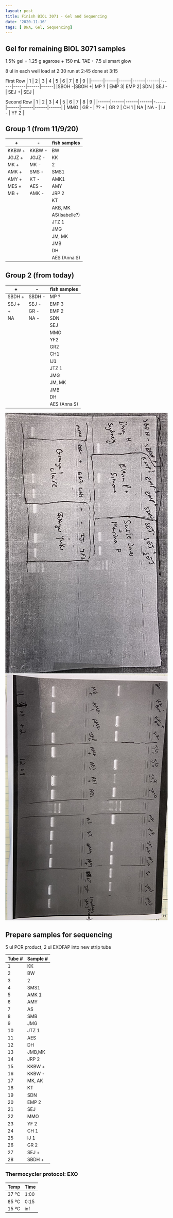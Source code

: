 ```yaml
---
layout: post
title: Finish BIOL 3071 - Gel and Sequencing
date: '2020-11-16'
tags: [ DNA, Gel, Sequencing]
---
```


## Gel for remaining BIOL 3071 samples
1.5% gel = 1.25 g agarose + 150 mL TAE + 7.5 ul smart glow

8 ul in each well
load at 2:30
run at 2:45
done at 3:15

First Row
|   1  |   2  |   3  |   4  |   5  |  6   |  7   |  8   |  9   |
|------|------|------|------|------|------|------|------|------|
|SBOH -|SBOH +| MP ? | EMP 3| EMP 2| SDN  | SEJ -| SEJ +| SEJ  |

Second Row
|   1  |   2  |   3  |   4  |   5  |  6   |  7   |  8   |  9   |
|------|------|------|------|------|------|------|------|------|
| MMO  | GR - | ?? + | GR 2 | CH 1 |  NA  | NA - | IJ - | YF 2 |

## Group 1 (from 11/9/20)
|   +   |   -   | fish samples |
| ----- | ----- | ------------ |
|KKBW + |KKBW - |  BW          |
|JGJZ + |JGJZ - |  KK          |
| MK +  | MK -  | 2            |
| AMK + | SMS - | SMS1         |
| AMY + | KT -  | AMK1         |
| MES + | AES - | AMY          |
| MB +  | AMK - | JRP 2        |
|		|		| KT           |
|		|		| AKB, MK      |
|		|		| AS(Isabelle?)|
|		|		| JTZ 1        |
|		|		| JMG          |
|		|		| JM, MK       |
|		|		| JMB          |
|		|		| DH           |
|		|		| AES (Anna S) |

## Group 2 (from today)

|   +   |   -   | fish samples |
| ----- | ----- | ------------ |
|SBDH + |SBDH - |  MP ?        |
|SEJ +  |SEJ -  |  EMP 3       |
|    +  | GR -  | EMP 2        |
| NA    | NA -  | SDN          |
|       |       | SEJ          |
|       |       | MMO          |
|       |       | YF2          |
|		|		| GR2          |
|		|		| CH1          |
|		|		| IJ1		   |
|		|		| JTZ 1        |
|		|		| JMG          |
|		|		| JM, MK       |
|		|		| JMB          |
|		|		| DH           |
|		|		| AES (Anna S) |

![Gel](https://github.com/SophiSamus1/Samus_Lab_Notebook/blob/master/images/IMG_3181.jpeg?raw=true)
![Gel2](https://github.com/SophiSamus1/Samus_Lab_Notebook/blob/master/images/IMG_3182.jpeg?raw=true)

## Prepare samples for sequencing

5 ul PCR product, 2 ul EXOFAP into new strip tube

| Tube # | Sample # |
| ------ | -------- |
|	1	 | KK    	|
|	2	 | BW    	|
|	3	 | 2     	|
|	4	 | SMS1  	|
|	5	 | AMK 1 	|
|	6	 | AMY   	|
|	7	 | AS    	|
|	8	 | SMB   	|
|	9	 | JMG   	|
|	10	 | JTZ 1 	|
|	11	 | AES   	|
|	12	 | DH    	|
|	13	 | JMB,MK 	|
|	14	 | JRP 2 	|
|	15	 | KKBW +	|
|	16	 | KKBW -	|
|	17	 | MK, AK 	|
|	18	 | KT    	|
|	19	 | SDN   	|
|	20	 | EMP 2 	|
|	21	 | SEJ   	|
|	22	 | MMO   	|
|	23	 | YF 2  	|
|	24	 | CH 1  	|
|	25	 | IJ 1  	|
|	26	 | GR 2  	|
|	27	 | SEJ + 	|
|	28	 | SBDH +	|

### Thermocycler protocol: EXO

|    Temp    | Time | 
| ---------- | ---- |
|	37 ºC	 | 1:00 |
| 85 ºC      | 0:15 | 
| 15 ºC   	 | inf  |
